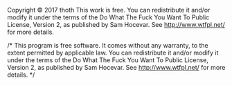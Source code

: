 Copyright © 2017 thoth
This work is free. You can redistribute it and/or modify it under the terms of the Do What The Fuck You Want To Public License, Version 2, as published by Sam Hocevar. See <http://www.wtfpl.net/> for more details.

/* This program is free software. It comes without any warranty, to the extent permitted by applicable law. You can redistribute it and/or modify it under the terms of the Do What The Fuck You Want To Public License, Version 2, as published by Sam Hocevar. See <http://www.wtfpl.net/> for more details. */
